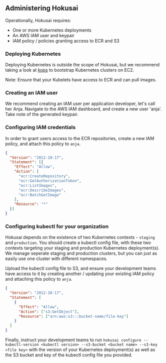 ## Administering Hokusai

Operationally, Hokusai requires:
- One or more Kubernetes deployments
- An AWS IAM user and keypair
- IAM policy / policies granting access to ECR and S3

### Deploying Kubernetes

Deploying Kubernetes is outside the scope of Hokusai, but we recommend taking a look at [kops](https://github.com/kubernetes/kops) to bootstrap Kubernetes clusters on EC2.

Note: Ensure that your Kubelets have access to ECR and can pull images.

### Creating an IAM user

We recommend creating an IAM user per application developer, let's call her Anja. Navigate to the AWS IAM dashboard, and create a new user 'anja'.  Take note of the generated keypair.

### Configuring IAM credentials

In order to grant users access to the ECR repositories, create a new IAM policy, and attach this policy to `anja`.

```json
{
  "Version": "2012-10-17",
  "Statement": [{
    "Effect": "Allow",
    "Action": [
      "ecr:CreateRepository",
      "ecr:GetAuthorizationToken",
      "ecr:ListImages",
      "ecr:DescribeImages",
      "ecr:BatchGetImage"
    ],
    "Resource": "*"
  }]
}
```

### Configuring kubectl for your organization

Hokusai depends on the existence of two Kubernetes contexts - `staging` and `production`.  You should create a kubectl config file, with these two contexts targeting your staging and production Kubernetes deployment(s).  We manage seperate staging and production clusters, but you can just as easily use one cluster with different namespaces.

Upload the kubectl config file to S3, and ensure your development teams have access to it by creating another / updating your existing IAM policy and attaching this policy to `anja`.

```json
{
  "Version": "2012-10-17",
  "Statement": [
    {
      "Effect": "Allow",
      "Action": ["s3:GetObject"],
      "Resource": ["arn:aws:s3:::bucket-name/file-key"]
    }
  ]
}
```

Finally, instruct your development teams to run `hokusai configure --kubectl-version <kubectl version> --s3-bucket <bucket name> --s3-key <file key>` with the version of your Kubernetes deployment(s) as well as the S3 bucket and key of the kubectl config file you provided.

